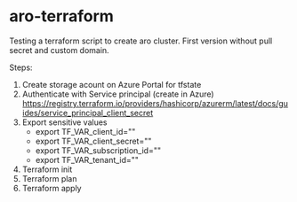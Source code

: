 # aro-terraform
Testing a terraform script to create aro cluster.
First version without pull secret and custom domain. 

Steps:
1. Create storage acount on Azure Portal for tfstate 
2. Authenticate with Service principal (create in Azure) https://registry.terraform.io/providers/hashicorp/azurerm/latest/docs/guides/service_principal_client_secret
3. Export sensitive values
   - export TF_VAR_client_id=""
   - export TF_VAR_client_secret=""
   - export TF_VAR_subscription_id=""
   - export TF_VAR_tenant_id=""
4. Terraform init
5. Terraform plan 
6. Terraform apply
